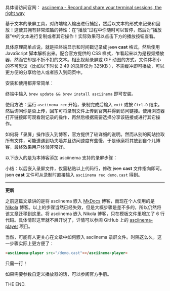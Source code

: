 <!--
.. title: asciinema - 更炫酷地记录和分享终端操作
.. slug: asciinema-geng-xuan-ku-di-ji-lu-he-fen-xiang-zhong-duan-cao-zuo
.. date: 2016-04-21 21:34:12 UTC+08:00
.. updated: 2018-03-05 18:57:25 UTC+08:00
.. tags: asciinema, terminal, screencast
.. category:
.. link:
.. description:
.. type: text
.. nocomments:
.. previewimage:
-->

具体请访问官网： [asciinema - Record and share your terminal sessions, the right way](https://asciinema.org)

基于文本的录屏工具，对终端输入输出进行捕捉，然后以文本的形式来记录和回放！这使其拥有非常炫酷的特性：在“播放”过程中你随时可以暂停，然后对“播放器”中的文本进行复制或者其它操作！实际效果可以点击下方的播放按钮查看。

具体原理简单点说，就是把终端显示和时间戳记录成 ~~json~~ **cast** 格式，然后使用 JavaScript 脚本解析出来。配合官方提供的 CSS 样式，乍看起来以为是视频播放器，然而它却是不折不扣的文本。相比视频录屏或 GIF 动图的方式，文件体积小的不可思议（比如以下时长 2:49 的录屏仅为 325KB ），不需缓冲即可播放，可以更方便的分享给他人或者嵌入到网页中。

<!-- TEASER_END -->

安装和使用都非常简单：

终端中输入 `brew update && brew install asciinema` 即可安装。

使用方法：运行 `asciinema rec` 开始，录制完成后输入 `exit` 或按 `Ctrl-D` 结束。然后询问你是否上传，回车可将录制文件上传到官网并得到访问链接。使用浏览器打开链接即可观看刚记录的操作，再然后根据需要选择分享该链接或进行其它操作。

如何将「录屏」操作嵌入到博客，官方提供了较详细的说明。然而从别的网站拉取所有文件，可能遭遇到功夫墙并且访问速度有些慢，于是琢磨将其放到自个儿博客，最终效果用户体验非常好。

以下嵌入的是为本博客添加 asciinema 支持的录屏步骤：

<asciinema-player src="/asciicast/asciinema_start.cast" cols=110 rows=29 poster="npt:02:29"></asciinema-player>

小结：以后嵌入录屏文件，仅需粘贴以上代码行，修改 ~~json~~ **cast** 文件指向即可。~~json~~ **cast** 文件可从录制时直接输入 `asciinema rec demo.cast` 得到。

--------------------------------------------------------------------------------

**更新**

之前这篇文章讲的是将 asciinema 嵌入 [MkDocs](http://www.mkdocs.org/) 博客，而现在个人使用的是 [Nikola](https://getnikola.com/) 博客。以上的步骤当然已经失效，但是大概步骤是差不多的，所以仍然将该文章迁移到这里。将 asciinema 嵌入 Nikola 博客，只在模板文件里增加了 6 行代码。具体情形这里就不展开说了，详情可以参阅 GitHub 上的 [asciinema-player](https://github.com/asciinema/asciinema-player) 项目。

当然，可能有人更关心在文章中如何嵌入 asciinema 录屏文件。时隔这么久，这一步骤实际上更方便了：

```html
<asciinema-player src="/demo.cast"></asciinema-player>
```

只需一行！

如果需要参数自定义播放器的话，可以参阅官方手册。

THE END.
